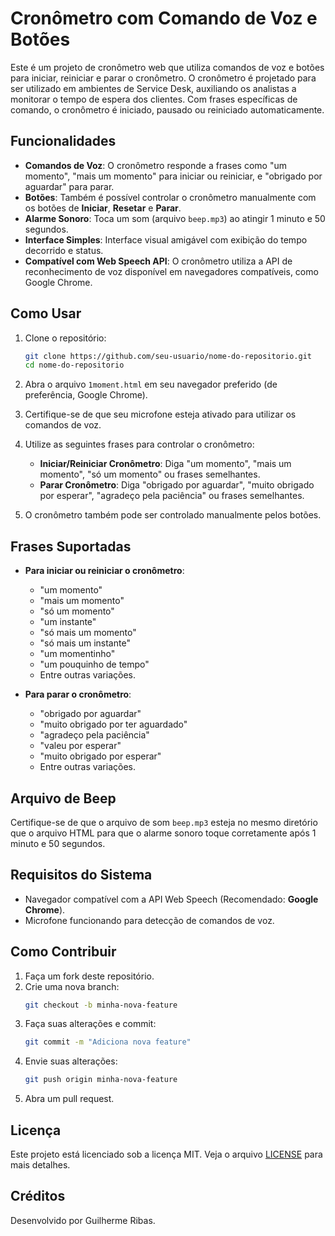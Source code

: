 # Cronômetro com Comando de Voz e Botões

Este é um projeto de cronômetro web que utiliza comandos de voz e botões para iniciar, reiniciar e parar o cronômetro. O cronômetro é projetado para ser utilizado em ambientes de Service Desk, auxiliando os analistas a monitorar o tempo de espera dos clientes. Com frases específicas de comando, o cronômetro é iniciado, pausado ou reiniciado automaticamente.

## Funcionalidades

- **Comandos de Voz**: O cronômetro responde a frases como "um momento", "mais um momento" para iniciar ou reiniciar, e "obrigado por aguardar" para parar.
- **Botões**: Também é possível controlar o cronômetro manualmente com os botões de **Iniciar**, **Resetar** e **Parar**.
- **Alarme Sonoro**: Toca um som (arquivo `beep.mp3`) ao atingir 1 minuto e 50 segundos.
- **Interface Simples**: Interface visual amigável com exibição do tempo decorrido e status.
- **Compatível com Web Speech API**: O cronômetro utiliza a API de reconhecimento de voz disponível em navegadores compatíveis, como Google Chrome.

## Como Usar

1. Clone o repositório:
    ```bash
    git clone https://github.com/seu-usuario/nome-do-repositorio.git
    cd nome-do-repositorio
    ```

2. Abra o arquivo `1moment.html` em seu navegador preferido (de preferência, Google Chrome).

3. Certifique-se de que seu microfone esteja ativado para utilizar os comandos de voz.

4. Utilize as seguintes frases para controlar o cronômetro:
   - **Iniciar/Reiniciar Cronômetro**: Diga "um momento", "mais um momento", "só um momento" ou frases semelhantes.
   - **Parar Cronômetro**: Diga "obrigado por aguardar", "muito obrigado por esperar", "agradeço pela paciência" ou frases semelhantes.

5. O cronômetro também pode ser controlado manualmente pelos botões.

## Frases Suportadas

- **Para iniciar ou reiniciar o cronômetro**:
    - "um momento"
    - "mais um momento"
    - "só um momento"
    - "um instante"
    - "só mais um momento"
    - "só mais um instante"
    - "um momentinho"
    - "um pouquinho de tempo"
    - Entre outras variações.

- **Para parar o cronômetro**:
    - "obrigado por aguardar"
    - "muito obrigado por ter aguardado"
    - "agradeço pela paciência"
    - "valeu por esperar"
    - "muito obrigado por esperar"
    - Entre outras variações.

## Arquivo de Beep

Certifique-se de que o arquivo de som `beep.mp3` esteja no mesmo diretório que o arquivo HTML para que o alarme sonoro toque corretamente após 1 minuto e 50 segundos.

## Requisitos do Sistema

- Navegador compatível com a API Web Speech (Recomendado: **Google Chrome**).
- Microfone funcionando para detecção de comandos de voz.

## Como Contribuir

1. Faça um fork deste repositório.
2. Crie uma nova branch:
    ```bash
    git checkout -b minha-nova-feature
    ```
3. Faça suas alterações e commit:
    ```bash
    git commit -m "Adiciona nova feature"
    ```
4. Envie suas alterações:
    ```bash
    git push origin minha-nova-feature
    ```
5. Abra um pull request.

## Licença

Este projeto está licenciado sob a licença MIT. Veja o arquivo [LICENSE](LICENSE) para mais detalhes.

## Créditos

Desenvolvido por Guilherme Ribas.
